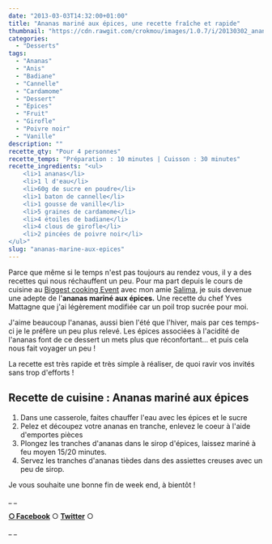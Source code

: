 ```yaml
---
date: "2013-03-03T14:32:00+01:00"
title: "Ananas mariné aux épices, une recette fraîche et rapide"
thumbnail: "https://cdn.rawgit.com/crokmou/images/1.0.7/i/20130302_ananas_marin--_epices_0024.jpg"
categories:
  - "Desserts"
tags:
  - "Ananas"
  - "Anis"
  - "Badiane"
  - "Cannelle"
  - "Cardamome"
  - "Dessert"
  - "Epices"
  - "Fruit"
  - "Girofle"
  - "Poivre noir"
  - "Vanille"
description: ""
recette_qty: "Pour 4 personnes"
recette_temps: "Préparation : 10 minutes | Cuisson : 30 minutes"
recette_ingredients: "<ul>
 	<li>1 ananas</li>
 	<li>1 l d'eau</li>
 	<li>60g de sucre en poudre</li>
 	<li>1 baton de cannelle</li>
 	<li>1 gousse de vanille</li>
 	<li>5 graines de cardamome</li>
 	<li>4 étoiles de badiane</li>
 	<li>4 clous de girofle</li>
 	<li>2 pincées de poivre noir</li>
</ul>"
slug: "ananas-marine-aux-epices"
---
```


Parce que même si le temps n'est pas toujours au rendez vous, il y a des recettes qui nous réchauffent un peu. Pour ma part depuis le cours de cuisine au [Biggest cooking Event](http://fr.delhaize.be/fr-be/action/delhaize-biggest-cooking-event) avec mon amie [Salima](http://partsdeplaisir.blogspot.be/), je suis devenue une adepte de l'**ananas mariné aux épices.** Une recette du chef Yves Mattagne que j'ai légèrement modifiée car un poil trop sucrée pour moi.

J'aime beaucoup l'ananas, aussi bien l'été que l'hiver, mais par ces temps-ci je le préfère un peu plus relevé. Les épices associées à l'acidité de l'ananas font de ce dessert un mets plus que réconfortant... et puis cela nous fait voyager un peu !

La recette est très rapide et très simple à réaliser, de quoi ravir vos invités sans trop d'efforts !

## **Recette de cuisine : Ananas mariné aux épices**

1.  Dans une casserole, faites chauffer l'eau avec les épices et le sucre
2.  Pelez et découpez votre ananas en tranche, enlevez le coeur à l'aide d'emportes pièces
3.  Plongez les tranches d'ananas dans le sirop d'épices, laissez mariné à feu moyen 15/20 minutes.
4.  Servez les tranches d'ananas tièdes dans des assiettes creuses avec un peu de sirop.

Je vous souhaite une bonne fin de week end, à bientôt !

_ _

[**○<span style="font-size: xx-small; margin: 0px; outline: 0px; padding: 0px;"><span style="font-family: Arial, Helvetica, sans-serif; margin: 0px; outline: 0px; padding: 0px;"> </span></span>Facebook**](https://www.facebook.com/pages/CroKMou/148093255259077) ○ [**Twitter**](https://twitter.com/Crokmou) ○

_ _

